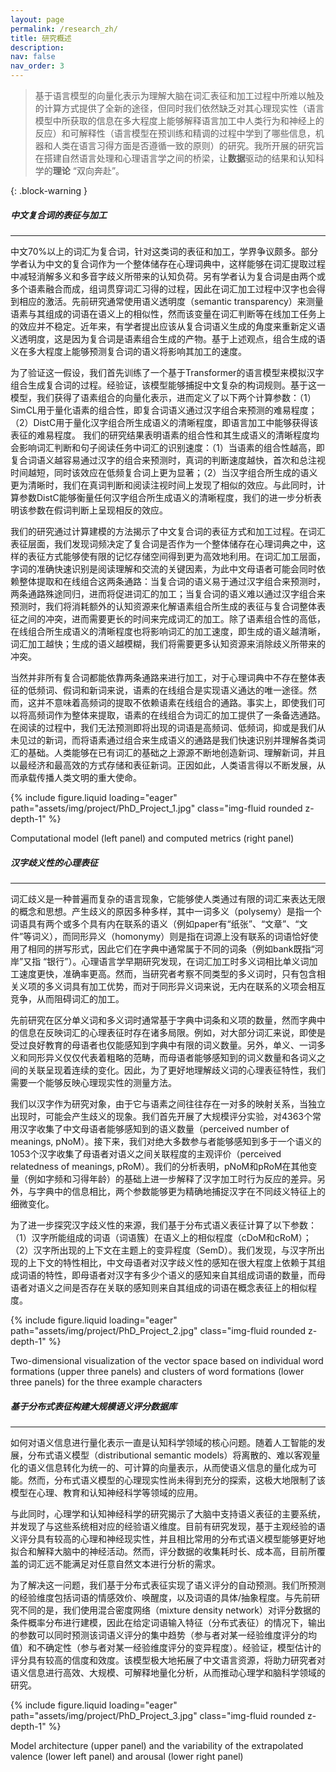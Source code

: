 ```yaml
---
layout: page
permalink: /research_zh/
title: 研究概述
description:
nav: false
nav_order: 3
---
```


> 基于语言模型的向量化表示为理解大脑在词汇表征和加工过程中所难以触及的计算方式提供了全新的途径，但同时我们依然缺乏对其心理现实性（语言模型中所获取的信息在多大程度上能够解释语言加工中人类行为和神经上的反应）和可解释性（语言模型在预训练和精调的过程中学到了哪些信息，机器和人类在语言习得方面是否遵循一致的原则）的研究。我所开展的研究旨在搭建自然语言处理和心理语言学之间的桥梁，让**数据**驱动的结果和认知科学的**理论** “双向奔赴”。

{: .block-warning }

##### **中文复合词的表征与加工**
___

中文70%以上的词汇为复合词，针对这类词的表征和加工，学界争议颇多。部分学者认为中文的复合词作为一个整体储存在心理词典中，这样能够在词汇提取过程中减轻消解多义和多音字歧义所带来的认知负荷。另有学者认为复合词是由两个或多个语素融合而成，组词贯穿词汇习得的过程，因此在词汇加工过程中汉字也会得到相应的激活。先前研究通常使用语义透明度（semantic transparency）来测量语素与其组成的词语在语义上的相似性，然而该变量在词汇判断等在线加工任务上的效应并不稳定。近年来，有学者提出应该从复合词语义生成的角度来重新定义语义透明度，这是因为复合词是语素组合生成的产物。基于上述观点，组合生成的语义在多大程度上能够预测复合词的语义将影响其加工的速度。

为了验证这一假设，我们首先训练了一个基于Transformer的语言模型来模拟汉字组合生成复合词的过程。经验证，该模型能够捕捉中文复杂的构词规则。基于这一模型，我们获得了语素组合的向量化表示，进而定义了以下两个计算参数：（1）SimCL用于量化语素的组合性，即复合词语义通过汉字组合来预测的难易程度；（2）DistC用于量化汉字组合所生成语义的清晰程度，即语言加工中能够获得该表征的难易程度。
我们的研究结果表明语素的组合性和其生成语义的清晰程度均会影响词汇判断和句子阅读任务中词汇的识别速度：（1）当语素的组合性越高，即复合词语义越容易通过汉字的组合来预测时，真词的判断速度越快，首次和总注视时间越短，同时该效应在低频复合词上更为显著；（2）当汉字组合所生成的语义更为清晰时，我们在真词判断和阅读注视时间上发现了相似的效应。与此同时，计算参数DistC能够衡量任何汉字组合所生成语义的清晰程度，我们的进一步分析表明该参数在假词判断上呈现相反的效应。

我们的研究通过计算建模的方法揭示了中文复合词的表征方式和加工过程。在词汇表征层面，我们发现词频决定了复合词是否作为一个整体储存在心理词典之中，这样的表征方式能够使有限的记忆存储空间得到更为高效地利用。在词汇加工层面，字词的准确快速识别是阅读理解和交流的关键因素，为此中文母语者可能会同时依赖整体提取和在线组合这两条通路：当复合词的语义易于通过汉字组合来预测时，两条通路殊途同归，进而将促进词汇的加工；当复合词的语义难以通过汉字组合来预测时，我们将消耗额外的认知资源来化解语素组合所生成的表征与复合词整体表征之间的冲突，进而需要更长的时间来完成词汇的加工。除了语素组合性的高低，在线组合所生成语义的清晰程度也将影响词汇的加工速度，即生成的语义越清晰，词汇加工越快；生成的语义越模糊，我们将需要更多认知资源来消除歧义所带来的冲突。

当然并非所有复合词都能依靠两条通路来进行加工，对于心理词典中不存在整体表征的低频词、假词和新词来说，语素的在线组合是实现语义通达的唯一途径。然而，这并不意味着高频词的提取不依赖语素在线组合的通路。事实上，即使我们可以将高频词作为整体来提取，语素的在线组合为词汇的加工提供了一条备选通路。在阅读的过程中，我们无法预测即将出现的词语是高频词、低频词，抑或是我们从未见过的新词，而将语素通过组合来生成语义的通路是我们快速识别并理解各类词汇的基础。人类能够在已有词汇的基础之上源源不断地创造新词、理解新词，并且以最经济和最高效的方式存储和表征新词。正因如此，人类语言得以不断发展，从而承载传播人类文明的重大使命。

{% include figure.liquid loading="eager" path="assets/img/project/PhD_Project_1.jpg" class="img-fluid rounded z-depth-1" %}
<div class="caption">
    Computational model (left panel) and computed metrics (right panel)
</div>

##### **汉字歧义性的心理表征**
___

词汇歧义是一种普遍而复杂的语言现象，它能够使人类通过有限的词汇来表达无限的概念和思想。产生歧义的原因多种多样，其中一词多义（polysemy）是指一个词语具有两个或多个具有内在联系的语义（例如paper有“纸张”、“文章”、“文件”等词义），而同形异义（homonymy）则是指在词源上没有联系的词语恰好使用了相同的拼写形式，因此它们在字典中通常属于不同的词条（例如bank既指“河岸”又指 “银行”）。心理语言学早期研究发现，在词汇加工时多义词相比单义词加工速度更快，准确率更高。然而，当研究者考察不同类型的多义词时，只有包含相关义项的多义词具有加工优势，而对于同形异义词来说，无内在联系的义项会相互竞争，从而阻碍词汇的加工。

先前研究在区分单义词和多义词时通常基于字典中词条和义项的数量，然而字典中的信息在反映词汇的心理表征时存在诸多局限。例如，对大部分词汇来说，即使是受过良好教育的母语者也仅能感知到字典中有限的词义数量。另外，单义、一词多义和同形异义仅仅代表着粗略的范畴，而母语者能够感知到的词义数量和各词义之间的关联呈现着连续的变化。因此，为了更好地理解歧义词的心理表征特性，我们需要一个能够反映心理现实性的测量方法。

我们以汉字作为研究对象，由于它与语素之间往往存在一对多的映射关系，当独立出现时，可能会产生歧义的现象。我们首先开展了大规模评分实验，对4363个常用汉字收集了中文母语者能够感知到的语义数量（perceived number of meanings, pNoM）。接下来，我们对绝大多数参与者能够感知到多于一个语义的1053个汉字收集了母语者对语义之间关联程度的主观评价（perceived relatedness of meanings, pRoM）。我们的分析表明，pNoM和pRoM在其他变量（例如字频和习得年龄）的基础上进一步解释了汉字加工时行为反应的差异。另外，与字典中的信息相比，两个参数能够更为精确地捕捉汉字在不同歧义特征上的细微变化。

为了进一步探究汉字歧义性的来源，我们基于分布式语义表征计算了以下参数：（1）汉字所能组成的词语（词语簇）在语义上的相似程度（cDoM和cRoM）；（2）汉字所出现的上下文在主题上的变异程度（SemD）。我们发现，与汉字所出现的上下文的特性相比，中文母语者对汉字歧义性的感知在很大程度上依赖于其组成词语的特性，即母语者对汉字有多少个语义的感知来自其组成词语的数量，而母语者对语义之间是否存在关联的感知则来自其组成的词语在概念表征上的相似程度。

{% include figure.liquid loading="eager" path="assets/img/project/PhD_Project_2.jpg" class="img-fluid rounded z-depth-1" %}
<div class="caption">
    Two-dimensional visualization of the vector space based on individual word formations (upper three panels) and clusters of word formations (lower three panels) for the three example characters
</div>

##### **基于分布式表征构建大规模语义评分数据库**
___

如何对语义信息进行量化表示一直是认知科学领域的核心问题。随着人工智能的发展，分布式语义模型（distributional semantic models）将离散的、难以客观量化的语义信息转化为统一的、可计算的向量表示，从而使语义信息的量化成为可能。然而，分布式语义模型的心理现实性尚未得到充分的探索，这极大地限制了该模型在心理、教育和认知神经科学等领域的应用。

与此同时，心理学和认知神经科学的研究揭示了大脑中支持语义表征的主要系统，并发现了与这些系统相对应的经验语义维度。目前有研究发现，基于主观经验的语义评分具有较高的心理和神经现实性，并且相比常用的分布式语义模型能够更好地拟合和解释大脑中的神经活动。然而，评分数据的收集耗时长、成本高，目前所覆盖的词汇远不能满足对任意自然文本进行分析的需求。

为了解决这一问题，我们基于分布式表征实现了语义评分的自动预测。我们所预测的经验维度包括词语的情感效价、唤醒度，以及词语的具体/抽象程度。与先前研究不同的是，我们使用混合密度网络（mixture density network）对评分数据的条件概率分布进行建模，因此在给定词语输入特征（分布式表征）的情况下，输出的参数可以同时预测该词语义评分的集中趋势（参与者对某一经验维度评分的均值）和不确定性（参与者对某一经验维度评分的变异程度）。经验证，模型估计的评分具有较高的信度和效度。该模型极大地拓展了中文语言资源，将助力研究者对语义信息进行高效、大规模、可解释地量化分析，从而推动心理学和脑科学领域的研究。

{% include figure.liquid loading="eager" path="assets/img/project/PhD_Project_3.jpg" class="img-fluid rounded z-depth-1" %}
<div class="caption">
    Model architecture (upper panel) and the variability of the extrapolated valence (lower left panel) and arousal (lower right panel)
</div>
